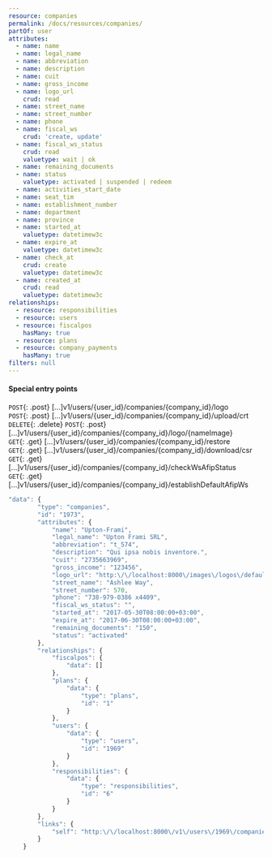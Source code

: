 ```yaml
---
resource: companies
permalink: /docs/resources/companies/
partOf: user
attributes:
  - name: name
  - name: legal_name
  - name: abbreviation
  - name: description
  - name: cuit
  - name: gross_income
  - name: logo_url
    crud: read
  - name: street_name
  - name: street_number
  - name: phone
  - name: fiscal_ws
    crud: 'create, update'
  - name: fiscal_ws_status
    crud: read
    valuetype: wait | ok
  - name: remaining_documents
  - name: status
    valuetype: activated | suspended | redeem
  - name: activities_start_date
  - name: seat_tim
  - name: establishment_number
  - name: department
  - name: province
  - name: started_at
    valuetype: datetimew3c
  - name: expire_at
    valuetype: datetimew3c
  - name: check_at
    crud: create
    valuetype: datetimew3c
  - name: created_at
    crud: read
    valuetype: datetimew3c
relationships:
  - resource: responsibilities
  - resource: users
  - resource: fiscalpos
    hasMany: true
  - resource: plans
  - resource: company_payments
    hasMany: true
filters: null
---
```


#### Special entry points

`POST`{: .post} [...]v1/users/{user_id}/companies/{company_id}/logo  
`POST`{: .post} [...]v1/users/{user_id}/companies/{company_id}/upload/crt  
`DELETE`{: .delete} `POST`{: .post} [...]v1/users/{user_id}/companies/{company_id}/logo/{nameImage}  
`GET`{: .get} [...]v1/users/{user_id}/companies/{company_id}/restore  
`GET`{: .get} [...]v1/users/{user_id}/companies/{company_id}/download/csr  
`GET`{: .get} [...]v1/users/{user_id}/companies/{company_id}/checkWsAfipStatus  
`GET`{: .get} [...]v1/users/{user_id}/companies/{company_id}/establishDefaultAfipWs  

```javascript
"data": {
        "type": "companies",
        "id": "1973",
        "attributes": {
            "name": "Upton-Frami",
            "legal_name": "Upton Frami SRL",
            "abbreviation": "t_574",
            "description": "Qui ipsa nobis inventore.",
            "cuit": "2735663969",
            "gross_income": "123456",
            "logo_url": "http:\/\/localhost:8000\/images\/logos\/default.png",
            "street_name": "Ashlee Way",
            "street_number": 570,
            "phone": "738-979-0386 x4409",
            "fiscal_ws_status": "",
            "started_at": "2017-05-30T08:00:00+03:00",
            "expire_at": "2017-06-30T08:00:00+03:00",
            "remaining_documents": "150",
            "status": "activated"
        },
        "relationships": {
            "fiscalpos": {
                "data": []
            },
            "plans": {
                "data": {
                    "type": "plans",
                    "id": "1"
                }
            },
            "users": {
                "data": {
                    "type": "users",
                    "id": "1969"
                }
            },
            "responsibilities": {
                "data": {
                    "type": "responsibilities",
                    "id": "6"
                }
            }
        },
        "links": {
            "self": "http:\/\/localhost:8000\/v1\/users\/1969\/companies\/1973"
        }
    }
```
